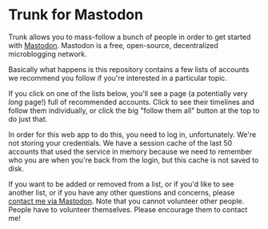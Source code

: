 # Trunk for Mastodon

Trunk allows you to mass-follow a bunch of people in order to get
started with [Mastodon](https://joinmastodon.org/). Mastodon is a
free, open-source, decentralized microblogging network.

Basically what happens is this repository contains a few lists of
accounts we recommend you follow if you're interested in a particular
topic.

If you click on one of the lists below, you'll see a page (a
potentially very *long* page!) full of recommended accounts. Click to
see their timelines and follow them individually, or click the big
"follow them all" button at the top to do just that.

In order for this web app to do this, you need to log in,
unfortunately. We're not storing your credentials. We have a session
cache of the last 50 accounts that used the service in memory because
we need to remember who you are when you're back from the login, but
this cache is not saved to disk.

If you want to be added or removed from a list, or if you'd like to
see another list, or if you have any other questions and concerns,
please [contact me via Mastodon](https://octodon.social/@kensanata).
Note that you cannot volunteer other people. People have to volunteer
themselves. Please encourage them to contact me!

